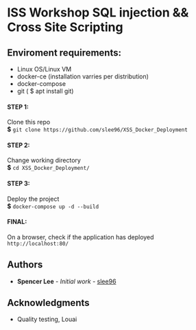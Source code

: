 # ISS Workshop SQL injection && Cross Site Scripting

## Enviroment requirements:
  - Linux OS/Linux VM
  - docker-ce (installation varries per distribution)
  - docker-compose  
  - git ( $ apt install git) 

  #### STEP 1:
  Clone this repo \
  **$** `git clone https://github.com/slee96/XSS_Docker_Deployment`

  #### STEP 2:
  Change working directory \
  **$** `cd XSS_Docker_Deployment/`

  #### STEP 3:
  Deploy the project \
  **$** `docker-compose up -d --build`

  #### FINAL:
  On a browser, check if the application has deployed \
  `http://localhost:80/`

## Authors

* **Spencer Lee** - *Initial work* - [slee96](https://github.com/slee96)

## Acknowledgments
* Quality testing, Louai



